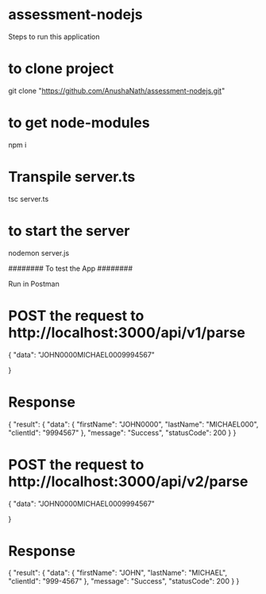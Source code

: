 # assessment-nodejs
Steps to run this application

# to clone project 
git clone "https://github.com/AnushaNath/assessment-nodejs.git" 

# to get node-modules 
npm i   

# Transpile server.ts
tsc server.ts

# to start the server
nodemon server.js

######## To test the App ########

Run in Postman

# POST the request to http://localhost:3000/api/v1/parse

{ 
	"data": "JOHN0000MICHAEL0009994567"
	
}

# Response

{
    "result": {
        "data": {
            "firstName": "JOHN0000",
            "lastName": "MICHAEL000",
            "clientId": "9994567"
        },
        "message": "Success",
        "statusCode": 200
    }
}

# POST the request to http://localhost:3000/api/v2/parse

{ 
	"data": "JOHN0000MICHAEL0009994567"
	
}

# Response

{
    "result": {
        "data": {
            "firstName": "JOHN",
            "lastName": "MICHAEL",
            "clientId": "999-4567"
        },
        "message": "Success",
        "statusCode": 200
    }
}
